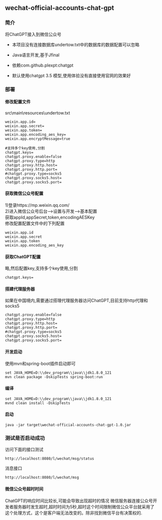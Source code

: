 ## wechat-official-accounts-chat-gpt

### 简介

将ChatGPT接入到微信公众号

- 本项目没有连接数据库undertow.txt中的数据库的数据配置可以忽略

- Java语言开发,基于Jfinal

- 依赖com.github.plexpt:chatgpt

- 默认使用chatgpt 3.5 模型,使用体验没有直接使用官网的效果好

  

### 部署

#### 修改配置文件

src\main\resources\undertow.txt

```
weixin.app.id=
weixin.app.secret=
weixin.app.token=
weixin.app.encoding_aes_key=
weixin.app.encryptMessage=true

#支持多个key使用,分割
chatgpt.keys=
chatgpt.proxy.enable=false
chatgpt.proxy.type=http
chatgpt.proxy.http.host=
chatgpt.proxy.http.port=
#chatgpt.proxy.type=socks5
chatgpt.proxy.socks5.host=
chatgpt.proxy.socks5.port=
```

#### 获取微信公众号配置
1)登录https://mp.weixin.qq.com/  
2)进入微信公众号后台-->设置与开发-->基本配置   
获取appId,appSecret,token,encodingAESKey  
修改配置配置文件中的下列配置
```
weixin.app.id
weixin.app.secret
weixin.app.token
weixin.app.encoding_aes_key
```

#### 获取ChatGPT配置
略,然后配置key,支持多个key使用,分割
```
chatgpt.keys=
```

#### 搭建代理服务器
如果在中国境内,需要通过搭理代理服务器访问ChatGPT,目前支持http代理和socks5
```
chatgpt.proxy.enable=false
chatgpt.proxy.type=http
chatgpt.proxy.http.host=
chatgpt.proxy.http.port=
#chatgpt.proxy.type=socks5
chatgpt.proxy.socks5.host=
chatgpt.proxy.socks5.port=
```


#### 开发启动
使用mvn和spring-boot插件启动即可
```
set JAVA_HOME=D:\\dev_program\\java\\jdk1.8.0_121
mvn clean package -DskipTests spring-boot:run
```
#### 编译

```
set JAVA_HOME=D:\\dev_program\\java\\jdk1.8.0_121
mvnd clean install -DskipTests
````
#### 启动
```
java -jar target\wechat-official-accounts-chat-gpt-1.0.jar
```

### 测试是否启动成功
访问下面的接口测试
```
http://localhost:8080/l/wechat/msg/status
```
消息接口
```
http://localhost:8080/l/wechat/msg
```

#### 微信公众号超时时间
ChatGPT的响应时间比较长,可能会导致出现超时的情况
微信服务器连接公众号开发者服务器时发生超时,超时时间为5秒,超时这个时间限制微信公众平台就采用了这个处理方式，这个是客户端无法改变的。除非找到微信平台有决策权的.
